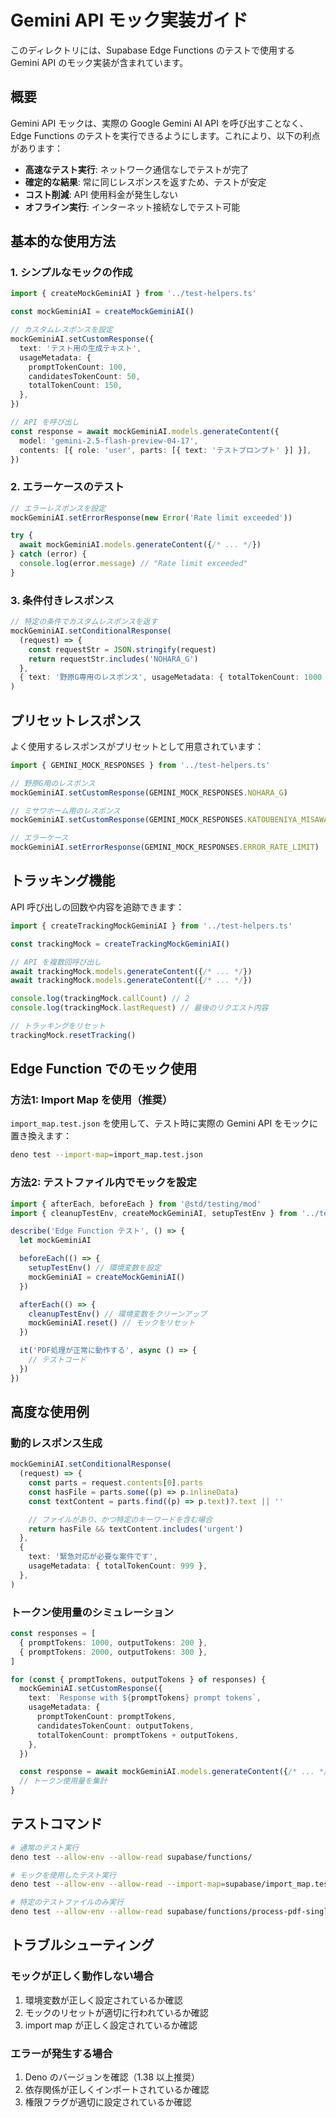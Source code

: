 # Gemini API モック実装ガイド

このディレクトリには、Supabase Edge Functions のテストで使用する Gemini API のモック実装が含まれています。

## 概要

Gemini API モックは、実際の Google Gemini AI API を呼び出すことなく、Edge Functions のテストを実行できるようにします。これにより、以下の利点があります：

- **高速なテスト実行**: ネットワーク通信なしでテストが完了
- **確定的な結果**: 常に同じレスポンスを返すため、テストが安定
- **コスト削減**: API 使用料金が発生しない
- **オフライン実行**: インターネット接続なしでテスト可能

## 基本的な使用方法

### 1. シンプルなモックの作成

```typescript
import { createMockGeminiAI } from '../test-helpers.ts'

const mockGeminiAI = createMockGeminiAI()

// カスタムレスポンスを設定
mockGeminiAI.setCustomResponse({
  text: 'テスト用の生成テキスト',
  usageMetadata: {
    promptTokenCount: 100,
    candidatesTokenCount: 50,
    totalTokenCount: 150,
  },
})

// API を呼び出し
const response = await mockGeminiAI.models.generateContent({
  model: 'gemini-2.5-flash-preview-04-17',
  contents: [{ role: 'user', parts: [{ text: 'テストプロンプト' }] }],
})
```

### 2. エラーケースのテスト

```typescript
// エラーレスポンスを設定
mockGeminiAI.setErrorResponse(new Error('Rate limit exceeded'))

try {
  await mockGeminiAI.models.generateContent({/* ... */})
} catch (error) {
  console.log(error.message) // "Rate limit exceeded"
}
```

### 3. 条件付きレスポンス

```typescript
// 特定の条件でカスタムレスポンスを返す
mockGeminiAI.setConditionalResponse(
  (request) => {
    const requestStr = JSON.stringify(request)
    return requestStr.includes('NOHARA_G')
  },
  { text: '野原G専用のレスポンス', usageMetadata: { totalTokenCount: 1000 } },
)
```

## プリセットレスポンス

よく使用するレスポンスがプリセットとして用意されています：

```typescript
import { GEMINI_MOCK_RESPONSES } from '../test-helpers.ts'

// 野原G用のレスポンス
mockGeminiAI.setCustomResponse(GEMINI_MOCK_RESPONSES.NOHARA_G)

// ミサワホーム用のレスポンス
mockGeminiAI.setCustomResponse(GEMINI_MOCK_RESPONSES.KATOUBENIYA_MISAWA)

// エラーケース
mockGeminiAI.setErrorResponse(GEMINI_MOCK_RESPONSES.ERROR_RATE_LIMIT)
```

## トラッキング機能

API 呼び出しの回数や内容を追跡できます：

```typescript
import { createTrackingMockGeminiAI } from '../test-helpers.ts'

const trackingMock = createTrackingMockGeminiAI()

// API を複数回呼び出し
await trackingMock.models.generateContent({/* ... */})
await trackingMock.models.generateContent({/* ... */})

console.log(trackingMock.callCount) // 2
console.log(trackingMock.lastRequest) // 最後のリクエスト内容

// トラッキングをリセット
trackingMock.resetTracking()
```

## Edge Function でのモック使用

### 方法1: Import Map を使用（推奨）

`import_map.test.json` を使用して、テスト時に実際の Gemini API をモックに置き換えます：

```bash
deno test --import-map=import_map.test.json
```

### 方法2: テストファイル内でモックを設定

```typescript
import { afterEach, beforeEach } from '@std/testing/mod'
import { cleanupTestEnv, createMockGeminiAI, setupTestEnv } from '../test-helpers.ts'

describe('Edge Function テスト', () => {
  let mockGeminiAI

  beforeEach(() => {
    setupTestEnv() // 環境変数を設定
    mockGeminiAI = createMockGeminiAI()
  })

  afterEach(() => {
    cleanupTestEnv() // 環境変数をクリーンアップ
    mockGeminiAI.reset() // モックをリセット
  })

  it('PDF処理が正常に動作する', async () => {
    // テストコード
  })
})
```

## 高度な使用例

### 動的レスポンス生成

```typescript
mockGeminiAI.setConditionalResponse(
  (request) => {
    const parts = request.contents[0].parts
    const hasFile = parts.some((p) => p.inlineData)
    const textContent = parts.find((p) => p.text)?.text || ''

    // ファイルがあり、かつ特定のキーワードを含む場合
    return hasFile && textContent.includes('urgent')
  },
  {
    text: '緊急対応が必要な案件です',
    usageMetadata: { totalTokenCount: 999 },
  },
)
```

### トークン使用量のシミュレーション

```typescript
const responses = [
  { promptTokens: 1000, outputTokens: 200 },
  { promptTokens: 2000, outputTokens: 300 },
]

for (const { promptTokens, outputTokens } of responses) {
  mockGeminiAI.setCustomResponse({
    text: `Response with ${promptTokens} prompt tokens`,
    usageMetadata: {
      promptTokenCount: promptTokens,
      candidatesTokenCount: outputTokens,
      totalTokenCount: promptTokens + outputTokens,
    },
  })

  const response = await mockGeminiAI.models.generateContent({/* ... */})
  // トークン使用量を集計
}
```

## テストコマンド

```bash
# 通常のテスト実行
deno test --allow-env --allow-read supabase/functions/

# モックを使用したテスト実行
deno test --allow-env --allow-read --import-map=supabase/import_map.test.json supabase/functions/

# 特定のテストファイルのみ実行
deno test --allow-env --allow-read supabase/functions/process-pdf-single/index.test.ts
```

## トラブルシューティング

### モックが正しく動作しない場合

1. 環境変数が正しく設定されているか確認
2. モックのリセットが適切に行われているか確認
3. import map が正しく設定されているか確認

### エラーが発生する場合

1. Deno のバージョンを確認（1.38 以上推奨）
2. 依存関係が正しくインポートされているか確認
3. 権限フラグが適切に設定されているか確認
